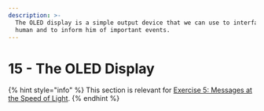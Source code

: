 ```yaml
---
description: >-
  The OLED display is a simple output device that we can use to interface with a
  human and to inform him of important events.
---
```


# 15 - The OLED Display

{% hint style="info" %}
This section is relevant for [Exercise 5: Messages at the Speed of Light](https://github.com/winf-hsos/lifi-exercises/raw/main/exercises/05\_exercise\_messages\_speed\_of\_light.pdf).
{% endhint %}
